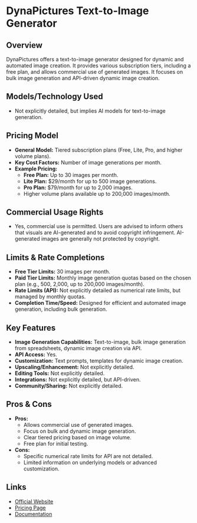 # DynaPictures Text-to-Image Generator

## Overview
DynaPictures offers a text-to-image generator designed for dynamic and automated image creation. It provides various subscription tiers, including a free plan, and allows commercial use of generated images. It focuses on bulk image generation and API-driven dynamic image creation.

## Models/Technology Used
*   Not explicitly detailed, but implies AI models for text-to-image generation.

## Pricing Model
*   **General Model:** Tiered subscription plans (Free, Lite, Pro, and higher volume plans).
*   **Key Cost Factors:** Number of image generations per month.
*   **Example Pricing:**
    *   **Free Plan:** Up to 30 images per month.
    *   **Lite Plan:** $29/month for up to 500 image generations.
    *   **Pro Plan:** $79/month for up to 2,000 images.
    *   Higher volume plans available up to 200,000 images/month.

## Commercial Usage Rights
*   Yes, commercial use is permitted. Users are advised to inform others that visuals are AI-generated and to avoid copyright infringement. AI-generated images are generally not protected by copyright.

## Limits & Rate Completions
*   **Free Tier Limits:** 30 images per month.
*   **Paid Tier Limits:** Monthly image generation quotas based on the chosen plan (e.g., 500, 2,000, up to 200,000 images/month).
*   **Rate Limits (API):** Not explicitly detailed as numerical rate limits, but managed by monthly quotas.
*   **Completion Time/Speed:** Designed for efficient and automated image generation, including bulk generation.

## Key Features
*   **Image Generation Capabilities:** Text-to-image, bulk image generation from spreadsheets, dynamic image creation via API.
*   **API Access:** Yes.
*   **Customization:** Text prompts, templates for dynamic image creation.
*   **Upscaling/Enhancement:** Not explicitly detailed.
*   **Editing Tools:** Not explicitly detailed.
*   **Integrations:** Not explicitly detailed, but API-driven.
*   **Community/Sharing:** Not explicitly detailed.

## Pros & Cons
*   **Pros:**
    *   Allows commercial use of generated images.
    *   Focus on bulk and dynamic image generation.
    *   Clear tiered pricing based on image volume.
    *   Free plan for initial testing.
*   **Cons:**
    *   Specific numerical rate limits for API are not detailed.
    *   Limited information on underlying models or advanced customization.

## Links
*   [Official Website](https://dynapictures.com/)
*   [Pricing Page](https://dynapictures.com/pricing)
*   [Documentation](https://dynapictures.com/docs)